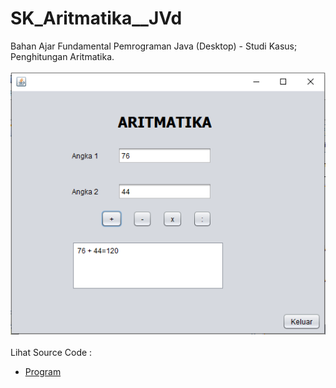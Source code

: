 # SK_Aritmatika__JVd
Bahan Ajar Fundamental Pemrograman Java (Desktop) - Studi Kasus; Penghitungan Aritmatika.<br><br>
<img src="https://github.com/RizkyKhapidsyah/SK_Aritmatika__JVd/blob/master/result/001.PNG"><br><br>
Lihat Source Code :<br>
- <a href="https://github.com/RizkyKhapidsyah/SK_Aritmatika__JVd/blob/master/src/aritmatika/form.java">Program</a>
